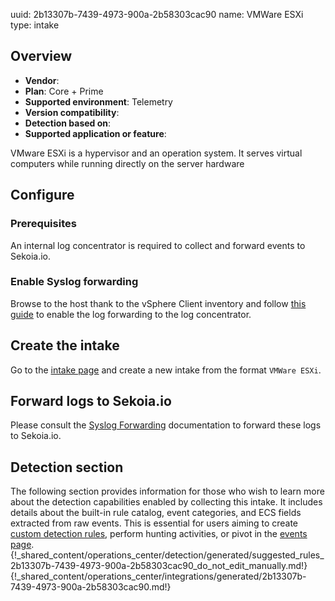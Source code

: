 uuid: 2b13307b-7439-4973-900a-2b58303cac90
name: VMWare ESXi
type: intake

## Overview
  - **Vendor**:
- **Plan**: Core + Prime
- **Supported environment**: Telemetry
- **Version compatibility**:
- **Detection based on**:
- **Supported application or feature**:

VMware ESXi is a hypervisor and an operation system. It serves virtual computers while running directly on the server hardware



## Configure

### Prerequisites

An internal log concentrator is required to collect and forward events to Sekoia.io.

### Enable Syslog forwarding

Browse to the host thank to the vSphere Client inventory and follow [this guide](https://docs.vmware.com/en/VMware-vSphere/7.0/com.vmware.esxi.upgrade.doc/GUID-9F67DB52-F469-451F-B6C8-DAE8D95976E7.html) to enable the log forwarding to the log concentrator.

## Create the intake

Go to the [intake page](https://app.sekoia.io/operations/intakes) and create a new intake from the format `VMWare ESXi`.

## Forward logs to Sekoia.io

Please consult the [Syslog Forwarding](../../../../ingestion_methods/sekoiaio_forwarder/) documentation to forward these logs to Sekoia.io.

## Detection section

The following section provides information for those who wish to learn more about the detection capabilities enabled by collecting this intake. It includes details about the built-in rule catalog, event categories, and ECS fields extracted from raw events. This is essential for users aiming to create [custom detection rules](/docs/xdr/features/detect/sigma.md), perform hunting activities, or pivot in the [events page](/docs/xdr/features/investigate/events.md).
{!_shared_content/operations_center/detection/generated/suggested_rules_2b13307b-7439-4973-900a-2b58303cac90_do_not_edit_manually.md!}
{!_shared_content/operations_center/integrations/generated/2b13307b-7439-4973-900a-2b58303cac90.md!}

